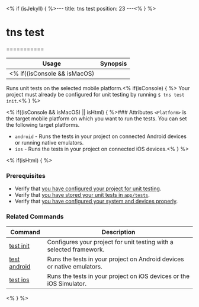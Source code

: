 <% if (isJekyll) { %>---
title: tns test
position: 23
---<% } %>
# tns test
===========

Usage | Synopsis
------|-------
<% if((isConsole && isMacOS) || isHtml) { %>General | `$ tns test <Platform>`<% } %><% if(isConsole && (isLinux || isWindows)) { %>General | `$ tns test android`<% } %>

Runs unit tests on the selected mobile platform.<% if(isConsole) { %> Your project must already be configured for unit testing by running `$ tns test init`.<% } %> 

<% if((isConsole && isMacOS) || isHtml) { %>### Attributes
`<Platform>` is the target mobile platform on which you want to run the tests. You can set the following target platforms.
* `android` - Runs the tests in your project on connected Android devices or running native emulators. 
* `ios` - Runs the tests in your project on connected iOS devices.<% } %>

<% if(isHtml) { %>
### Prerequisites

* Verify that [you have configured your project for unit testing](test-init.html).
* Verify that [you have stored your unit tests in `app/tests`](http://docs.nativescript.org/testing).
* Verify that [you have configured your system and devices properly](http://docs.nativescript.org/testing).

### Related Commands
Command | Description
--------|------------
[test init](test-init.html) | Configures your project for unit testing with a selected framework.
[test android](test-android.html) | Runs the tests in your project on Android devices or native emulators. 
[test ios](test-ios.html) | Runs the tests in your project on iOS devices or the iOS Simulator.
<% } %>
